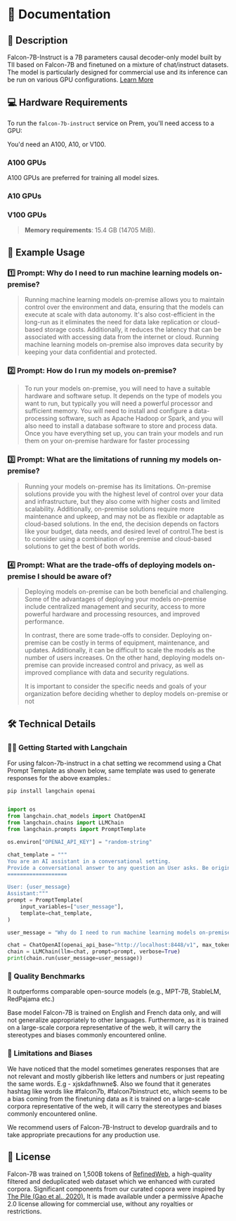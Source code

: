 # 📑 Documentation

## 📌 Description

Falcon-7B-Instruct is a 7B parameters causal decoder-only model built by TII based on Falcon-7B and finetuned on a mixture of chat/instruct datasets. The model is particularly designed for commercial use and its inference can be run on various GPU configurations. <a href='https://huggingface.co/tiiuae/falcon-7b-instruct' target='_blank'>Learn More</a>

## 💻 Hardware Requirements
To run the `falcon-7b-instruct` service on Prem, you'll need access to a GPU:

You'd need an A100, A10, or V100.

### A100 GPUs
A100 GPUs are preferred for training all model sizes.

### A10 GPUs

### V100 GPUs

> **Memory requirements**: 15.4 GB (14705 MiB).


## 📒 Example Usage

### 1️⃣ Prompt: Why do I need to run machine learning models on-premise?

> Running machine learning models on-premise allows you to maintain control over the environment and data, ensuring that the models can execute at scale with data autonomy. It's also cost-efficient in the long-run as it eliminates the need for data lake replication or cloud-based storage costs. Additionally, it reduces the latency that can be associated with accessing data from the internet or cloud. Running machine learning models on-premise also improves data security by keeping your data confidential and protected.


### 2️⃣ Prompt: How do I run my models on-premise?

> To run your models on-premise, you will need to have a suitable hardware and software setup. It depends on the type of models you want to run, but typically you will need a powerful processor and sufficient memory. You will need to install and configure a data-processing software, such as Apache Hadoop or Spark, and you will also need to install a database software to store and process data. Once you have everything set up, you can train your models and run them on your on-premise hardware for faster processing

### 3️⃣ Prompt: What are the limitations of running my models on-premise?

> Running your models on-premise has its limitations. On-premise solutions provide you with the highest level of control over your data and infrastructure, but they also come with higher costs and limited scalability. Additionally, on-premise solutions require more maintenance and upkeep, and may not be as flexible or adaptable as cloud-based solutions. In the end, the decision depends on factors like your budget, data needs, and desired level of control.The best is to consider using a combination of on-premise and cloud-based solutions to get the best of both worlds.


### 4️⃣ Prompt: What are the trade-offs of deploying models on-premise I should be aware of?

<blockquote>

 Deploying models on-premise can be both beneficial and challenging. Some of the advantages of deploying your models on-premise include centralized management and security, access to more powerful hardware and processing resources, and improved performance.
 
 In contrast, there are some trade-offs to consider. Deploying on-premise can be costly in terms of equipment, maintenance, and updates. Additionally, it can be difficult to scale the models as the number of users increases. On the other hand, deploying models on-premise can provide increased control and privacy, as well as improved compliance with data and security regulations.
 
 It is important to consider the specific needs and goals of your organization before deciding whether to deploy models on-premise or not

</blockquote>


## 🛠️ Technical Details

### 🦜🔗 Getting Started with Langchain

For using falcon-7b-instruct in a chat setting we recommend using a Chat Prompt Template as shown below, same template was used to generate responses for the above examples.:

```bash
pip install langchain openai
```
    
```python

import os
from langchain.chat_models import ChatOpenAI
from langchain.chains import LLMChain
from langchain.prompts import PromptTemplate

os.environ["OPENAI_API_KEY"] = "random-string"

chat_template = """
You are an AI assistant in a conversational setting.
Provide a conversational answer to any question an User asks. Be original, concise, accurate and helpful.
===================

User: {user_message}
Assistant:"""
prompt = PromptTemplate(
    input_variables=["user_message"],
    template=chat_template,
)

user_message = "Why do I need to run machine learning models on-premise?"

chat = ChatOpenAI(openai_api_base="http://localhost:8448/v1", max_tokens=128)
chain = LLMChain(llm=chat, prompt=prompt, verbose=True)
print(chain.run(user_message=user_message))
```

### 🔎 Quality Benchmarks

It outperforms comparable open-source models (e.g., MPT-7B, StableLM, RedPajama etc.)

Base model Falcon-7B is trained on English and French data only, and will not generalize appropriately to other languages. Furthermore, as it is trained on a large-scale corpora representative of the web, it will carry the stereotypes and biases commonly encountered online.

### 🚫 Limitations and Biases

We have noticed that the model sometimes generates responses that are not relevant and mostly gibberish like letters and numbers or just repeating the same words. E.g - xjskdafhnwne$. Also we found that it generates hashtag like words like #falcon7b, #falcon7binstruct etc, which seems to be a bias coming from the finetuning data as it is trained on a large-scale corpora representative of the web, it will carry the stereotypes and biases commonly encountered online.

We recommend users of Falcon-7B-Instruct to develop guardrails and to take appropriate precautions for any production use.


## 📜 License
Falcon-7B was trained on 1,500B tokens of <a href='https://huggingface.co/datasets/tiiuae/falcon-refinedweb' target='_blank'>RefinedWeb</a>, a high-quality filtered and deduplicated web dataset which we enhanced with curated corpora. Significant components from our curated copora were inspired by <a href='https://arxiv.org/abs/2101.00027' target='_blank'>The Pile (Gao et al., 2020).</a>
It is made available under a permissive Apache 2.0 license allowing for commercial use, without any royalties or restrictions.